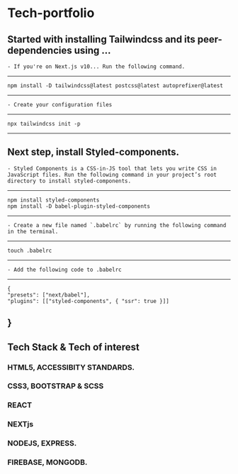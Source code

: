 # Tech-portfolio

## Started with installing Tailwindcss and its peer-dependencies using ... 

    - If you're on Next.js v10... Run the following command.
-----
    npm install -D tailwindcss@latest postcss@latest autoprefixer@latest
-----

    - Create your configuration files
-----
    npx tailwindcss init -p
-----

## Next step, install Styled-components.
    - Styled Components is a CSS-in-JS tool that lets you write CSS in JavaScript files. Run the following command in your project’s root directory to install styled-components.

----
    npm install styled-components
    npm install -D babel-plugin-styled-components
----

    - Create a new file named `.babelrc` by running the following command in the terminal.

----
    touch .babelrc
----
    - Add the following code to .babelrc

----
    {
    "presets": ["next/babel"],
    "plugins": [["styled-components", { "ssr": true }]]
  }
----




## Tech Stack & Tech of interest

###     HTML5, ACCESSIBITY STANDARDS.

### 	CSS3, BOOTSTRAP & SCSS

###     REACT

###     NEXTjs

###     NODEJS, EXPRESS.

###     FIREBASE, MONGODB.